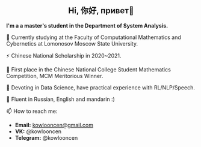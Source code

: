 ## <center> Hi,  你好, привет👋 </center>

**I'm a a master's student in the Department of System Analysis.**

🔭 Currently studying at the Faculty of Computational Mathematics and Cybernetics at Lomonosov Moscow State University.

⚡ Chinese National Scholarship in 2020~2021.

🌱 First place in the Chinese National College Student Mathematics Competition, MCM Meritorious Winner. 

🤔 Devoting in Data Science, have practical experience with RL/NLP/Speech.

💬 Fluent in Russian, English and mandarin :)  

📫 How to reach me: 
- **Email:** kowlooncen@gmail.com  
- **VK:** @kowlooncen
- **Telegram:** @kowlooncen

<!--
**Kowlooncen/Kowlooncen** is a ✨ _special_ ✨ repository because its `README.md` (this file) appears on your GitHub profile.

Here are some ideas to get you started:

- 🔭 I’m currently working on ...
- 🌱 I’m currently learning ...
- 👯 I’m looking to collaborate on ...
- 🤔 I’m looking for help with ...
- 💬 Ask me about ...
- 📫 How to reach me: ...
- 😄 Pronouns: ...
- ⚡ Fun fact: ...
-->
